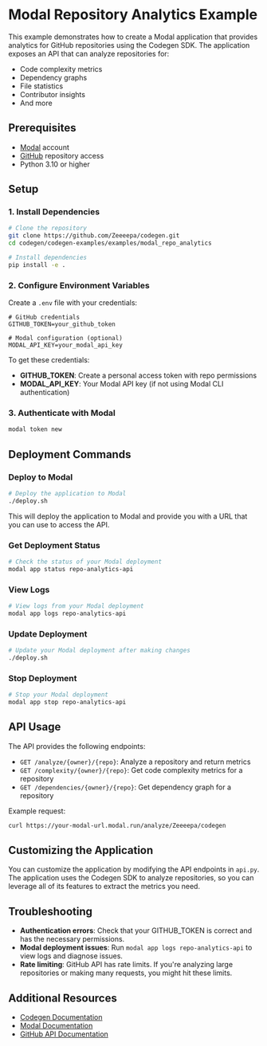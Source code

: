# Modal Repository Analytics Example

This example demonstrates how to create a Modal application that provides analytics for GitHub repositories using the Codegen SDK. The application exposes an API that can analyze repositories for:

- Code complexity metrics
- Dependency graphs
- File statistics
- Contributor insights
- And more

## Prerequisites

- [Modal](https://modal.com/) account
- [GitHub](https://github.com/) repository access
- Python 3.10 or higher

## Setup

### 1. Install Dependencies

```bash
# Clone the repository
git clone https://github.com/Zeeeepa/codegen.git
cd codegen/codegen-examples/examples/modal_repo_analytics

# Install dependencies
pip install -e .
```

### 2. Configure Environment Variables

Create a `.env` file with your credentials:

```
# GitHub credentials
GITHUB_TOKEN=your_github_token

# Modal configuration (optional)
MODAL_API_KEY=your_modal_api_key
```

To get these credentials:

- **GITHUB_TOKEN**: Create a personal access token with repo permissions
- **MODAL_API_KEY**: Your Modal API key (if not using Modal CLI authentication)

### 3. Authenticate with Modal

```bash
modal token new
```

## Deployment Commands

### Deploy to Modal

```bash
# Deploy the application to Modal
./deploy.sh
```

This will deploy the application to Modal and provide you with a URL that you can use to access the API.

### Get Deployment Status

```bash
# Check the status of your Modal deployment
modal app status repo-analytics-api
```

### View Logs

```bash
# View logs from your Modal deployment
modal app logs repo-analytics-api
```

### Update Deployment

```bash
# Update your Modal deployment after making changes
./deploy.sh
```

### Stop Deployment

```bash
# Stop your Modal deployment
modal app stop repo-analytics-api
```

## API Usage

The API provides the following endpoints:

- `GET /analyze/{owner}/{repo}`: Analyze a repository and return metrics
- `GET /complexity/{owner}/{repo}`: Get code complexity metrics for a repository
- `GET /dependencies/{owner}/{repo}`: Get dependency graph for a repository

Example request:

```bash
curl https://your-modal-url.modal.run/analyze/Zeeeepa/codegen
```

## Customizing the Application

You can customize the application by modifying the API endpoints in `api.py`. The application uses the Codegen SDK to analyze repositories, so you can leverage all of its features to extract the metrics you need.

## Troubleshooting

- **Authentication errors**: Check that your GITHUB_TOKEN is correct and has the necessary permissions.
- **Modal deployment issues**: Run `modal app logs repo-analytics-api` to view logs and diagnose issues.
- **Rate limiting**: GitHub API has rate limits. If you're analyzing large repositories or making many requests, you might hit these limits.

## Additional Resources

- [Codegen Documentation](https://docs.codegen.sh/)
- [Modal Documentation](https://modal.com/docs)
- [GitHub API Documentation](https://docs.github.com/en/rest)

